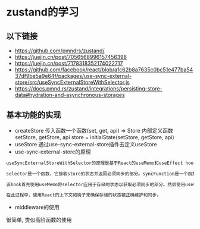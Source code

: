 # zustand的学习

## 以下链接
- <https://github.com/pmndrs/zustand/>
- <https://juejin.cn/post/7056568996157456398>
- <https://juejin.cn/post/7178318352174022717>
- <https://github.com/facebook/react/blob/a1c62b8a7635c0bc51e477ba5437df9be5a9e64f/packages/use-sync-external-store/src/useSyncExternalStoreWithSelector.js>
- <https://docs.pmnd.rs/zustand/integrations/persisting-store-data#hydration-and-asynchronous-storages>

## 基本功能的实现

- createStore
传入函数一个函数(set, get, api) => Store
内部定义函数setStore, getStore, api
store = initialState(setStore, getStore, api)
- useStore
通过use-sync-external-store插件去定义useStore
- use-sync-external-store的原理

```txt
useSyncExternalStoreWithSelector的原理是基于React的useMemo和useEffect hooks。它接收两个参数：selector和syncFunction。

selector是一个函数，它接收store的状态并返回必须同步的部分。syncFunction是一个函数，它接收必须同步的部分并返回任何需要更新存储的东西。

该hook首先使用useMemo将selector应用于存储的状态以获取必须同步的部分。然后使用useEffect，在必须同步的部分发生变化时调用syncFunction。syncFunction可能会更改存储的状态，例如调用某个API或将数据写入本地存储。

在此过程中，使用React的上下文和钩子来确保存储的状态被正确维护和同步。
```

- middleware的使用

很简单, 类似高阶函数的使用
